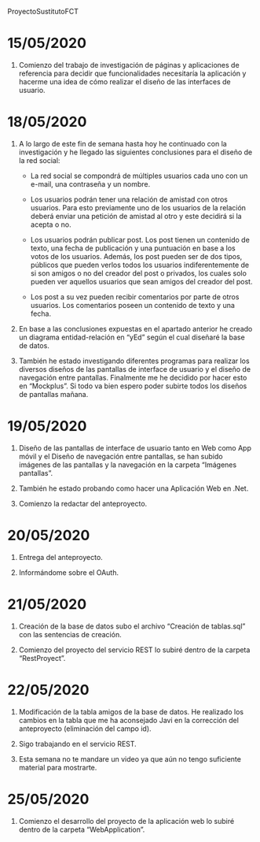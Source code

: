 ProyectoSustitutoFCT

# 15/05/2020
1. Comienzo del trabajo de investigación de páginas y aplicaciones de referencia para decidir que funcionalidades necesitaría la aplicación y hacerme una idea de cómo realizar el diseño de las interfaces de usuario. 

# 18/05/2020
1. A lo largo de este fin de semana hasta hoy he continuado con la investigación y he llegado las siguientes conclusiones para el diseño de la red social:
	* La red social se compondrá de múltiples usuarios cada uno con un e-mail, una contraseña y un nombre.

	* Los usuarios podrán tener una relación de amistad con otros usuarios. Para esto previamente uno de los usuarios de la relación deberá enviar una petición de amistad al otro y este decidirá si la acepta o no.

	* Los usuarios podrán publicar post. Los post tienen un contenido de texto, una fecha de publicación y una puntuación en base a los votos de los usuarios. Además, los post pueden ser de dos tipos, públicos que pueden verlos todos los usuarios indiferentemente de si son amigos o no del creador del post o privados, los cuales solo pueden ver aquellos usuarios que sean amigos del creador del post.

	* Los post a su vez pueden recibir comentarios por parte de otros usuarios. Los comentarios poseen un contenido de texto y una fecha.
2. En base a las conclusiones expuestas en el apartado anterior he creado un diagrama entidad-relación en “yEd” según el cual diseñaré la base de datos.

3. También he estado investigando diferentes programas para realizar los diversos diseños de las pantallas de interface de usuario y el diseño de navegación entre pantallas. Finalmente me he decidido por hacer esto en “Mockplus”. Si todo va bien espero poder subirte todos los diseños de pantallas mañana.

# 19/05/2020
1. Diseño de las pantallas de interface de usuario tanto en Web como App móvil y el Diseño de navegación entre pantallas, se han subido imágenes de las pantallas y la navegación en la carpeta “Imágenes pantallas”.

2. También he estado probando como hacer una Aplicación Web en .Net.

3. Comienzo la redactar del anteproyecto.

# 20/05/2020

1. Entrega del anteproyecto.

2. Informándome sobre el OAuth. 

# 21/05/2020

1. Creación de la base de datos subo el archivo “Creación de tablas.sql” con las sentencias de creación.

2. Comienzo del proyecto del servicio REST lo subiré dentro de la carpeta “RestProyect”.

# 22/05/2020

1. Modificación de la tabla amigos de la base de datos. He realizado los cambios en la tabla que me ha aconsejado Javi en la corrección del anteproyecto (eliminación del campo id).

2. Sigo trabajando en el servicio REST.

3. Esta semana no te mandare un video ya que aún no tengo suficiente material para mostrarte.

# 25/05/2020

1. Comienzo el desarrollo del proyecto de la aplicación web lo subiré dentro de la carpeta “WebApplication”.
